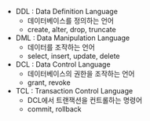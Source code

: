 - DDL : Data Definition Language
	- 데이터베이스를 정의하는 언어
	- create, alter, drop, truncate
- DML : Data Manipulation Language
	- 데이터를 조작하는 언어
	- select, insert, update, delete
- DCL : Data Control Language
	- 데이터베이스의 권한을 조작하는 언어
	- grant, revoke
- TCL : Transaction Control Language
	- DCL에서 트랜잭션을 컨트롤하는 명령어
	- commit, rollback